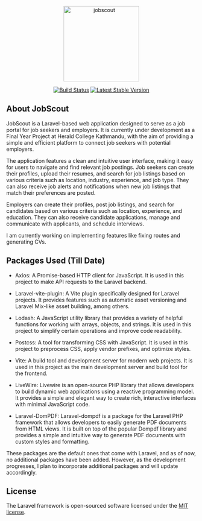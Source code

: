 <p align="center"><a href="https://laravel.com" target="_blank"><img src="https://i.ibb.co/xYZNHpw/Copy-of-jobscout.png" alt="jobscout" border="0" width="200" alt="Laravel Logo"></a></p>

<p align="center">
<a href="https://github.com/laravel/framework/actions"><img src="https://github.com/laravel/framework/workflows/tests/badge.svg" alt="Build Status"></a>
<a href="https://packagist.org/packages/laravel/framework"><img src="https://img.shields.io/packagist/v/laravel/framework" alt="Latest Stable Version"></a>
</p>

## About JobScout

JobScout is a Laravel-based web application designed to serve as a job portal for job seekers and employers. It is currently under development as a Final Year Project at Herald College Kathmandu, with the aim of providing a simple and efficient platform to connect job seekers with potential employers.

The application features a clean and intuitive user interface, making it easy for users to navigate and find relevant job postings. Job seekers can create their profiles, upload their resumes, and search for job listings based on various criteria such as location, industry, experience, and job type. They can also receive job alerts and notifications when new job listings that match their preferences are posted.

Employers can create their profiles, post job listings, and search for candidates based on various criteria such as location, experience, and education. They can also receive candidate applications, manage and communicate with applicants, and schedule interviews.

I am currently working on implementing features like fixing routes and generating CVs. 

## Packages Used (Till Date)

* Axios: A Promise-based HTTP client for JavaScript. It is used in this project to make API requests to the Laravel backend.

* Laravel-vite-plugin: A Vite plugin specifically designed for Laravel projects. It provides features such as automatic asset versioning and Laravel Mix-like asset building, among others.

* Lodash: A JavaScript utility library that provides a variety of helpful functions for working with arrays, objects, and strings. It is used in this project to simplify certain operations and improve code readability.

* Postcss: A tool for transforming CSS with JavaScript. It is used in this project to preprocess CSS, apply vendor prefixes, and optimize styles.

* Vite: A build tool and development server for modern web projects. It is used in this project as the main development server and build tool for the frontend.

* LiveWire: Livewire is an open-source PHP library that allows developers to build dynamic web applications using a reactive programming model. It provides a simple and elegant way to create rich, interactive interfaces with minimal JavaScript code.

* Laravel-DomPDF: Laravel-dompdf is a package for the Laravel PHP framework that allows developers to easily generate PDF documents from HTML views. It is built on top of the popular Dompdf library and provides a simple and intuitive way to generate PDF documents with custom styles and formatting.


These packages are the default ones that come with Laravel, and as of now, no additional packages have been added. However, as the development progresses, I plan to incorporate additional packages and will update accordingly.

## License

The Laravel framework is open-sourced software licensed under the [MIT license](https://opensource.org/licenses/MIT).
